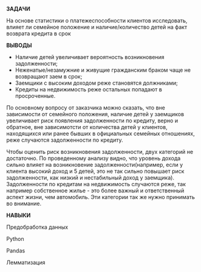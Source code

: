 **ЗАДАЧИ**

На основе статистики о платежеспособности клиентов исследовать, влияет ли семейное положение и наличие/количество детей на факт возврата кредита в срок

**ВЫВОДЫ**

- Наличие детей увеличивает вероятность возникновения задолженности;
- Неженатые/незамужние и живущие гражданским браком чаще не возвращают заем в срок;
- Заемщики с высоким доходом реже становятся должниками;
- Кредиты на недвижимость реже остальных попадают в просроченные.

По основному вопросу от заказчика можно сказать, что вне зависимости от семейного положения, наличие детей у заемщиков увеличивает риск появления 
задолженности по кредиту, верно и обратное, вне зависимотсти от количества детей у клиентов, находящихся или ранее бывших в официальных семейных отношениях, 
реже случаются задолженности по кредиту.

Чтобы оценить риск возникновения задолженности, двух категорий не достаточно. По проведенному анализу видно, что уровень дохода сильно влияет 
на возникновение задолженности(например, если у клиента высокий доход и 5 детей, это не так сильно повышает риск задолженности, как низкий и нестабильный доход 
у заемщика). Задолженности по кредитам на недвижимость случаются реже, так например собственное жилье - это более важный и ответственный аспект жизни, 
чем автомобиль. Эти категории так же нужно принимать во внимание. 

**НАВЫКИ**

Предобработка данных

Python

Pandas

Лемматизация

